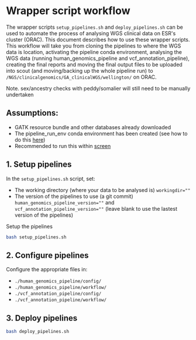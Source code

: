 # Wrapper script workflow

The wrapper scripts `setup_pipelines.sh` and `deploy_pipelines.sh` can be used to automate the process of analysing WGS clinical data on ESR's cluster (ORAC). This document describes how to use these wrapper scripts. This workflow will take you from cloning the pipelines to where the WGS data is location, activating the pipeline conda environment, analysing the WGS data (running human_genomics_pipeline and vcf_annotation_pipeline), creating the final reports and moving the final output files to be uploaded into scout (and moving/backing up the whole pipeline run) to `/NGS/clinicalgenomics/GA_clinicalWGS/wellington/` on ORAC.

Note. sex/ancestry checks with peddy/somalier will still need to be manually undertaken

## Assumptions:

- GATK resource bundle and other databases already downloaded
- The pipeline_run_env conda environment has been created (see how to do this [here](https://github.com/ESR-NZ/human_genomics_pipeline#7-create-and-activate-a-conda-environment-with-python-and-snakemake-installed))
- Recommended to run this within [screen](https://linux.die.net/man/1/screen)

## 1. Setup pipelines

In the `setup_pipelines.sh` script, set:

- The working directory (where your data to be analysed is) `workingdir=""`
- The version of the pipelines to use (a git commit) `human_genomics_pipeline_version=""` and `vcf_annotation_pipeline_version=""` (leave blank to use the lastest version of the pipelines)

Setup the pipelines

```bash
bash setup_pipelines.sh
```

## 2. Configure pipelines

Configure the appropriate files in:
- `./human_genomics_pipeline/config/`
- `./human_genomics_pipeline/workflow/`
- `./vcf_annotation_pipeline/config/`
- `./vcf_annotation_pipeline/workflow/`

## 3. Deploy pipelines

```bash
bash deploy_pipelines.sh
```
